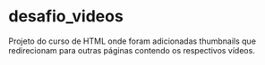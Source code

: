 # desafio_videos
Projeto do curso de HTML onde foram adicionadas thumbnails que redirecionam para outras páginas contendo os respectivos vídeos.
